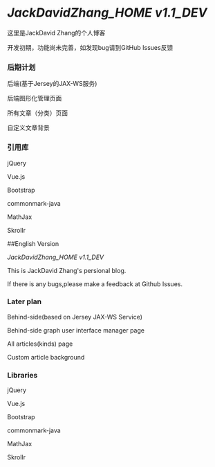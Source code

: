 # *JackDavidZhang_HOME v1.1_DEV*

这里是JackDavid Zhang的个人博客

开发初期，功能尚未完善，如发现bug请到GitHub Issues反馈

### 后期计划

后端(基于Jersey的JAX-WS服务)

后端图形化管理页面

所有文章（分类）页面

自定义文章背景

### 引用库

jQuery

Vue.js

Bootstrap

commonmark-java

MathJax

Skrollr

##English Version

*JackDavidZhang_HOME v1.1_DEV*

This is JackDavid Zhang's persional blog.

If there is any bugs,please make a feedback at Github Issues.

### Later plan

Behind-side(based on Jersey JAX-WS Service)

Behind-side graph user interface manager page

All articles(kinds) page

Custom article background

### Libraries

jQuery

Vue.js

Bootstrap

commonmark-java

MathJax

Skrollr

